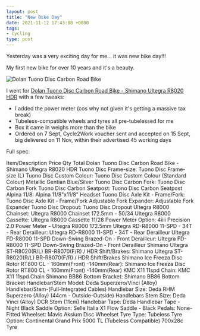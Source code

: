 ```yaml
---
layout: post
title: "New Bike Day"
date: 2021-11-12 17:43:08 +0000
tags:
- cycling
type: post
---
```


Yesterday was a very exciting day for me... it was new bike day!!! 

My first new bike for over 10 years and it's a beauty.

![Dolan Tuono Disc Carbon Road Bike](/img/coming-soon)

I went for [Dolan Tuono Disc Carbon Road Bike - Shimano Ultegra R8020 HDR](https://www.dolan-bikes.com/dolan-tuono-disc-carbon-road-bike-simano-ultegra-r8020-hdr/) with a few tweaks:

- I added the power meter (cos why not given it's getting a massive tax break)
- Tubeless-compatible wheels and tyres all pre-tubelessed for me
- Box it came in weighs more than the bike
- Ordered on 7 Sept, Cycle2Work voucher sent and accepted on 15 Sept, big delivered on 11 Nov, within their advertised 45 working days





Full spec:


Item/Description	Price	Qty	Total
Dolan Tuono Disc Carbon Road Bike - Shimano Ultegra R8020 HDR Tuono Disc Frame-size: Tuono Disc Frame-size (L) 
Tuono Disc Custom Colour: Tuono Disc Custom Colour (Standard Colour) Metallic Gentian Blue/Silver
Tuono Disc Carbon Fork: Tuono Disc Carbon Fork
Tuono Disc Carbon Seatpost: Tuono Disc Carbon Seatpost
Alpina 11/8: Alpina 11/8"x11/8" Headset
Tuono Disc Axle Kit - Frame/Fork: Tuono Disc Axle Kit - Frame/Fork
Adjustable Fork Expander: Adjustable Fork Expander
Tuono Disc Dropout: Tuono Disc Dropout
Ultegra R8000 Chainset: Ultegra R8000 Chainset 172.5mm - 50/34
Ultegra R8000 Cassette: Ultegra R8000 Cassette 11/28
Power Meter Option: 4iiii Precision 2.0 Power Meter - Ultegra R8000 172.5mm
Ultegra RD-R8000 11-SPD - 34T - Rear Derailleur: Ultegra RD-R8000 11-SPD - 34T - Rear Derailleur
Ultegra FD-R8000 11-SPD Down-Swing Brazed-On - Front Derailleur: Ultegra FD-R8000 11-SPD Down-Swing Brazed-On - Front Derailleur
Shimano Ultegra ST-R8020(R/L) BR-R8070(F/R) / HDR Shift/Brakes: Shimano Ultegra ST-R8020(R/L) BR-R8070(F/R) / HDR Shift/Brakes
Shimano Ice Freeza Disc Rotor RT800 CL - 160mm(Front) -140mm(Rear): Shimano Ice Freeza Disc Rotor RT800 CL - 160mm(Front) -140mm(Rear)
KMC X11 11spd Chain: KMC X11 11spd Chain
Shimano BB86 Bottom Bracket: Shimano BB86 Bottom Bracket
Handlebar/Stem Model: Deda Superzero/Vinci (Alloy) Handlebar/Stem-(Full-Integrated Cables)
Handlebar Size: Deda RHM Superzero (Alloy) (44cm - Outside-Outside) Handlebars
Stem Size: Deda Vinci (Alloy) DCR Stem (11cm)
Handlebar Tape: Deda Handlebar Tape - Night Black
Saddle Option: Selle Italia X1 Flow Saddle - Black
Pedals: None-Fitted
Wheelset: Mavic Aksium Disc Wheelset
Tyre Type: Tubeless
Tyre Option: Continental Grand Prix 5000 TL (Tubeless Compatible) 700x28c Tyre